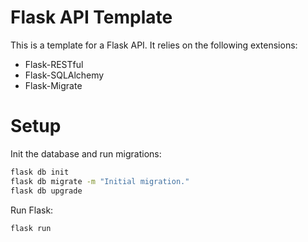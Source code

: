 # Flask API Template

This is a template for a Flask API. It relies on the following extensions:

- Flask-RESTful
- Flask-SQLAlchemy
- Flask-Migrate

# Setup

Init the database and run migrations:

```bash
flask db init
flask db migrate -m "Initial migration."
flask db upgrade
```

Run Flask:

```bash
flask run
```

